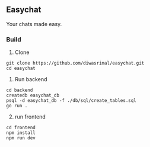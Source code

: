 ## Easychat

Your chats made easy. 

### Build

1. Clone
```
git clone https://github.com/diwasrimal/easychat.git
cd easychat
```

1. Run backend
```
cd backend
createdb easychat_db
psql -d easychat_db -f ./db/sql/create_tables.sql
go run .
```

2. run frontend
```
cd frontend
npm install
npm run dev
```
